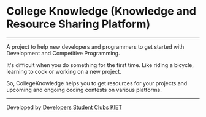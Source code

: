 # College Knowledge (Knowledge and Resource Sharing Platform)
---
A project to help new developers and programmers to get started with Development and Competitive Programming.

It's difficult when you do something for the first time. Like riding a bicycle, learning to cook or working on a new project.

So, CollegeKnowledge helps you to get resources for your projects and upcoming and ongoing coding contests on various platforms.

---

Developed by [Developers Student Clubs KIET](https://dsckiet.com)
